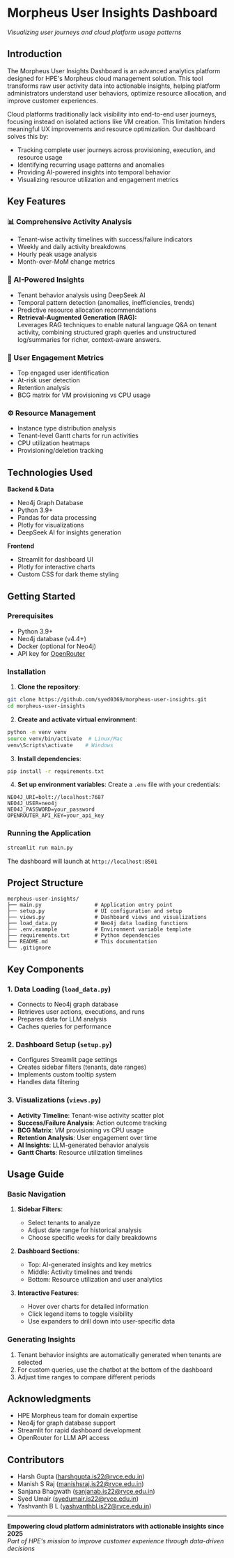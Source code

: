 # Morpheus User Insights Dashboard

*Visualizing user journeys and cloud platform usage patterns*

## Introduction

The Morpheus User Insights Dashboard is an advanced analytics platform designed for HPE's Morpheus cloud management solution. This tool transforms raw user activity data into actionable insights, helping platform administrators understand user behaviors, optimize resource allocation, and improve customer experiences.

Cloud platforms traditionally lack visibility into end-to-end user journeys, focusing instead on isolated actions like VM creation. This limitation hinders meaningful UX improvements and resource optimization. Our dashboard solves this by:

- Tracking complete user journeys across provisioning, execution, and resource usage
- Identifying recurring usage patterns and anomalies
- Providing AI-powered insights into temporal behavior
- Visualizing resource utilization and engagement metrics

## Key Features

### 📊 Comprehensive Activity Analysis
- Tenant-wise activity timelines with success/failure indicators
- Weekly and daily activity breakdowns
- Hourly peak usage analysis
- Month-over-MoM change metrics

### 🤖 AI-Powered Insights
- Tenant behavior analysis using DeepSeek AI
- Temporal pattern detection (anomalies, inefficiencies, trends)
- Predictive resource allocation recommendations
- **Retrieval-Augmented Generation (RAG):**  
  Leverages RAG techniques to enable natural language Q&A on tenant activity, combining structured graph queries and unstructured log/summaries for richer, context-aware answers.

### 👥 User Engagement Metrics
- Top engaged user identification
- At-risk user detection
- Retention analysis
- BCG matrix for VM provisioning vs CPU usage

### ⚙️ Resource Management
- Instance type distribution analysis
- Tenant-level Gantt charts for run activities
- CPU utilization heatmaps
- Provisioning/deletion tracking

## Technologies Used

**Backend & Data**
- Neo4j Graph Database
- Python 3.9+
- Pandas for data processing
- Plotly for visualizations
- DeepSeek AI for insights generation

**Frontend**
- Streamlit for dashboard UI
- Plotly for interactive charts
- Custom CSS for dark theme styling

## Getting Started

### Prerequisites
- Python 3.9+
- Neo4j database (v4.4+)
- Docker (optional for Neo4j)
- API key for [OpenRouter](https://openrouter.ai/)

### Installation

1. **Clone the repository**:
```bash
git clone https://github.com/syed0369/morpheus-user-insights.git
cd morpheus-user-insights
```

2. **Create and activate virtual environment**:
```bash
python -m venv venv
source venv/bin/activate  # Linux/Mac
venv\Scripts\activate    # Windows
```

3. **Install dependencies**:
```bash
pip install -r requirements.txt
```

4. **Set up environment variables**:
Create a `.env` file with your credentials:
```env
NEO4J_URI=bolt://localhost:7687
NEO4J_USER=neo4j
NEO4J_PASSWORD=your_password
OPENROUTER_API_KEY=your_api_key
```

### Running the Application
```bash
streamlit run main.py
```

The dashboard will launch at `http://localhost:8501`

## Project Structure

```
morpheus-user-insights/
├── main.py                 # Application entry point
├── setup.py                # UI configuration and setup
├── views.py                # Dashboard views and visualizations
├── load_data.py            # Neo4j data loading functions
├── .env.example            # Environment variable template
├── requirements.txt        # Python dependencies
├── README.md               # This documentation
└── .gitignore
```

## Key Components

### 1. Data Loading (`load_data.py`)
- Connects to Neo4j graph database
- Retrieves user actions, executions, and runs
- Prepares data for LLM analysis
- Caches queries for performance

### 2. Dashboard Setup (`setup.py`)
- Configures Streamlit page settings
- Creates sidebar filters (tenants, date ranges)
- Implements custom tooltip system
- Handles data filtering

### 3. Visualizations (`views.py`)
- **Activity Timeline**: Tenant-wise activity scatter plot
- **Success/Failure Analysis**: Action outcome tracking
- **BCG Matrix**: VM provisioning vs CPU usage
- **Retention Analysis**: User engagement over time
- **AI Insights**: LLM-generated behavior analysis
- **Gantt Charts**: Resource utilization timelines

## Usage Guide

### Basic Navigation
1. **Sidebar Filters**:
   - Select tenants to analyze
   - Adjust date range for historical analysis
   - Choose specific weeks for daily breakdowns

2. **Dashboard Sections**:
   - Top: AI-generated insights and key metrics
   - Middle: Activity timelines and trends
   - Bottom: Resource utilization and user analytics

3. **Interactive Features**:
   - Hover over charts for detailed information
   - Click legend items to toggle visibility
   - Use expanders to drill down into user-specific data

### Generating Insights
1. Tenant behavior insights are automatically generated when tenants are selected
2. For custom queries, use the chatbot at the bottom of the dashboard
3. Adjust time ranges to compare different periods

## Acknowledgments
- HPE Morpheus team for domain expertise
- Neo4j for graph database support
- Streamlit for rapid dashboard development
- OpenRouter for LLM API access

## Contributors
- Harsh Gupta (harshgupta.is22@rvce.edu.in)
- Manish S Raj (manishsraj.is22@rvce.edu.in)
- Sanjana Bhagwath (sanjanab.is22@rvce.edu.in)
- Syed Umair (syedumair.is22@rvce.edu.in)
- Yashvanth B L (yashvanthbl.is22@rvce.edu.in)
---

**Empowering cloud platform administrators with actionable insights since 2025**  
*Part of HPE's mission to improve customer experience through data-driven decisions*
